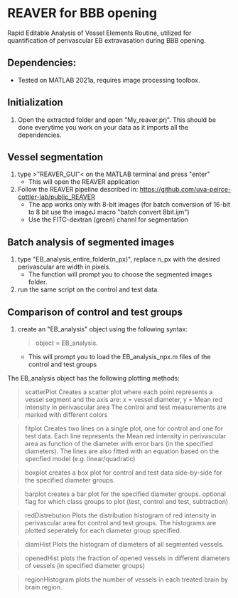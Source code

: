 # REAVER for BBB opening
Rapid Editable Analysis of Vessel Elements Routine, utilized for quantification of perivascular EB extravasation during BBB opening.


## Dependencies:
* Tested on MATLAB 2021a, requires image processing toolbox.

## Initialization
1. Open the extracted folder and open "My_reaver.prj".
   This should be done everytime you work on your data as it imports all the dependencies.

## Vessel segmentation
1. type >"REAVER_GUI"< on the MATLAB terminal and press "enter"
	- This will open the REAVER application
2. Follow the REAVER pipeline described in: https://github.com/uva-peirce-cottler-lab/public_REAVER
	- The app works only with 8-bit images 
	(for batch conversion of 16-bit to 8 bit use the imageJ macro "batch convert 8bit.ijm")
	- Use the FITC-dextran (green) channl for segmentation

## Batch analysis of segmented images
1. type "EB_analysis_entire_folder(n_px)", replace n_px with the desired perivascular are width in pixels.
    - The function will prompt you to choose the segmented images folder.
2. run the same script on the control and test data.

## Comparison of control and test groups
1. create an "EB_analysis" object using the following syntax:
	> object = EB_analysis.
	- This will prompt you to load the EB_analysis_npx.m files of the control and test groups

The EB_analysis object has the following plotting methods:

>scatterPlot
Creates a scatter plot where each point represents a vessel segment and the axis are:
x = vessel diameter, y = Mean red intensity in perivascular area 
The control and test measurements are marked with different colors

>fitplot
Creates two lines on a single plot, one for control and one for test data.
Each line represents the Mean red intensity in perivascular area as function
of the diameter with error bars (in the specified diameters).
The lines are also fitted with an equation based on the specfied model (e.g. linear/quadratic)

>boxplot
creates a box plot for control and test data side-by-side for the specified diameter groups.

>barplot
creates a bar plot for the specified diameter groups.
optional flag for which class groups to plot (test, control and test, subtraction)

>redDistrebution
Plots the distribution histogram of red intensity in perivascular area for control and test groups.
The histograms are plotted seperately for each diameter group specified.

>diamHist
Plots the histogram of diameters of all segmented vessels.

>openedHist
plots the fraction of opened vessels in different diameters of vessels (in specified diameter groups)

>regionHistogram
plots the number of vessels in each treated brain by brain region.